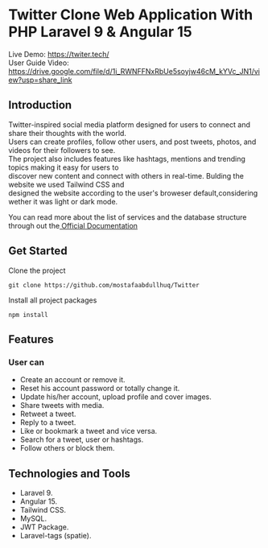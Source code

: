 <p align="center">
 <h1>Twitter Clone Web Application With PHP Laravel 9 & Angular 15
 </h1>
</p>

Live Demo: https://twiter.tech/ </br>
User Guide Video: https://drive.google.com/file/d/1i_RWNFFNxRbUe5soyjw46cM_kYVc_JN1/view?usp=share_link

## Introduction
Twitter-inspired social media platform designed for users to connect and share their thoughts with the world.</br> Users can create profiles, follow other users, and post tweets, photos, and videos for their followers to see.</br> The project also includes features like hashtags, mentions and trending topics making it easy for users to </br>  discover new content and connect with others in real-time. 
Bulding the website we used Tailwind CSS  and </br> designed the website according to the user's broweser default,considering wether it was light or dark mode.</br>

You can read more about the list of services and the database structure through out the<a href="https://github.com/mostafaabdullhuq/Twitter/blob/main/Twitter%20Clone%20Documentation.pdf"> Official Documentation</a>


## Get Started
Clone the project
 ```
 git clone https://github.com/mostafaabdullhuq/Twitter
 ``` 
Install all project packages
```
npm install
```

## Features
### User can
<ul>
 <li>	Create an account or remove it.</li>
 <li>Reset his account password or totally change it.</li>
<li>	Update his/her account, upload profile and cover images.</li>
<li> Share tweets with media.</li>
<li>	Retweet a tweet.</li>
<li>	Reply to a tweet.</li>
<li>	Like or bookmark a tweet and vice versa.</li>
<li> Search for a tweet, user or hashtags. </li>
<li>	Follow others or block them.</li>
</ul>

## Technologies and Tools 
<ul>
  <li> Laravel 9.</li>
  <li> Angular 15.</li>
  <li> Tailwind CSS.</li>
  <li>	MySQL.</li>
  <li>	JWT Package.</li>
  <li>	Laravel-tags (spatie).</li>
</ul>

